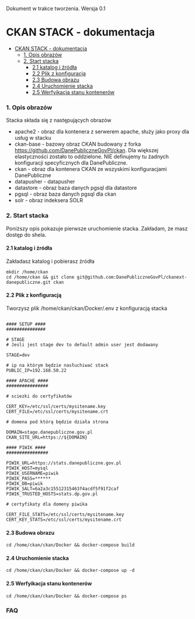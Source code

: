 Dokument w trakce tworzenia.  Wersja 0.1 


# CKAN STACK  - dokumentacja 

<!-- TOC depthFrom:1 depthTo:6 withLinks:1 updateOnSave:1 orderedList:0 -->

- [CKAN STACK  - dokumentacja](#ckan-stack-dokumentacja)
	- [1. Opis obrazów](#1-opis-obrazów)
	- [2. Start stacka](#1-start-stacka)
		- [2.1 katalog i źródła](#11-katalog-i-źródła)
		- [2.2 Plik z konfiguracją](#12-plik-z-konfiguracją)
		- [2.3 Budowa obrazu](#13-budowa-obrazu)
		- [2.4 Uruchomienie stacka](#14-uruchomienie-stacka)
		- [2.5 Werfyikacja stanu kontenerów](#15-werfyikacja-stanu-kontenerów)

<!-- /TOC -->

### 1. Opis obrazów

Stacka składa się z następujących obrazów

- apache2 - obraz dla kontenera z serwerem apache, służy jako proxy dla usług w stacku
- ckan-base - bazowy obraz CKAN budowany z forka https://github.com/DanePubliczneGovPl/ckan.  Dla większej elastyczności zostało to oddzielone.  NIE definujemy tu żadnych konfiguracji specyficznych dla DanePubliczne. 
- ckan - obraz dla kontenera CKAN ze wszyskimi konfiguracjami DanePubliczne
- datapusher - datapusher
- datastore - obraz baza danych pgsql dla datastore
- pgsql - obraz baza danych pgsql dla ckan
- solr - obraz indeksera SOLR


### 2. Start stacka

Poniższy opis pokazuje pierwsze uruchomienie stacka. Zakładam, że masz dostęp do shela.

####  2.1 katalog i źródła

Zakładasz katalog i pobierasz źródła
```
mkdir /home/ckan
cd /home/ckan && git clone git@github.com:DanePubliczneGovPl/ckanext-danepubliczne.git ckan
```

####  2.2 Plik z konfiguracją

Tworzysz plik /home/ckan/ckan/Docker/.env z konfiguracją stacka

```

#### SETUP ####
###############

# STAGE
# Jesli jest stage dev to default admin user jest dodawany

STAGE=dev

# ip na którym będzie nasłuchiwać stack
PUBLIC_IP=192.168.50.22 

#### APACHE ####
################

# sciezki do certyfikatów

CERT_KEY=/etc/ssl/certs/mysitename.key
CERT_FILE=/etc/ssl/certs/mysitename.crt

# domena pod którą będzie działa strona

DOMAIN=stage.danepubliczne.gov.pl
CKAN_SITE_URL=https://${DOMAIN}

#### PIWIK ####
################

PIWIK_URL=https://stats.danepubliczne.gov.pl
PIWIK_HOST=mysql
PIWIK_USERNAME=piwik
PIWIK_PASS=******
PIWIK_DB=piwik
PIWIK_SALT=6a2a3c15512315463f4acdf5f91f2caf
PIWIK_TRUSTED_HOSTS=stats.dp.gov.pl

# certyfikaty dla domeny piwika

CERT_FILE_STATS=/etc/ssl/certs/mysitename.key
CERT_KEY_STATS=/etc/ssl/certs/mysitename.crt
```
#### 2.3 Budowa obrazu
```
cd /home/ckan/ckan/Docker && docker-compose build
```
#### 2.4 Uruchomienie stacka
```
cd /home/ckan/ckan/Docker && docker-compose up -d
```
#### 2.5 Werfyikacja stanu kontenerów
```
cd /home/ckan/ckan/Docker && docker-compose ps
```


### FAQ